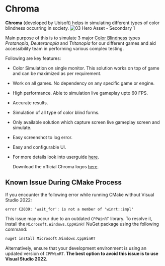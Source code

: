 # Chroma

**Chroma** (developed by Ubisoft) helps in simulating different types of color blindness occurring in society.
![03 Hero Asset - Secondary 1](https://github.com/user-attachments/assets/24da16ce-ee0d-42d2-a6c4-d3329086e095)

Main purpose of this is to simulate 3 major [Color Blindness](https://en.wikipedia.org/wiki/Color_blindness) types _Protanopia_, _Deuteranopia_ and _Tritanopia_ for our different games and aid accessibility team in performing various complex testing.

Following are key features:

- Color Simulation on single monitor. This solution works on top of game and can be maximized as per requirement.
- Work on all games. No dependency on any specific game or engine.
- High performance. Able to simulation live gameplay upto 60 FPS.
- Accurate results. 
- Simulation of all type of color blind forms.
- Only available solution which capture screen live gameplay screen and simulate.
- Easy screenshot to log error.
- Easy and configurable UI.




- For more details look into userguide [here](source/Userguide.pdf).

  Download the official Chroma logos [here](assets/logos).

## Known Issue During CMake Process
If you encounter the following error while running CMake without Visual Studio 2022:

```
error C2039: 'wait_for': is not a member of 'winrt::impl'
```

This issue may occur due to an outdated `CPPWinRT` library. To resolve it, install the `Microsoft.Windows.CppWinRT` NuGet package using the following command:

```sh
nuget install Microsoft.Windows.CppWinRT
```

Alternatively, ensure that your development environment is using an updated version of `CPPWinRT`. **The best option to avoid this issue is to use Visual Studio 2022.**
